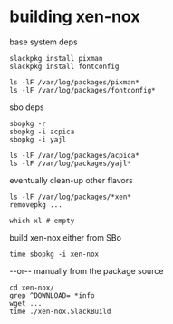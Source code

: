 # building xen-nox

base system deps

    slackpkg install pixman
    slackpkg install fontconfig

    ls -lF /var/log/packages/pixman*
    ls -lF /var/log/packages/fontconfig*

sbo deps

    sbopkg -r
    sbopkg -i acpica
    sbopkg -i yajl

    ls -lF /var/log/packages/acpica*
    ls -lF /var/log/packages/yajl*

eventually clean-up other flavors

    ls -lF /var/log/packages/*xen*
    removepkg ...

    which xl # empty

build xen-nox either from SBo

    time sbopkg -i xen-nox

--or-- manually from the package source

    cd xen-nox/
    grep ^DOWNLOAD= *info
    wget ...
    time ./xen-nox.SlackBuild

